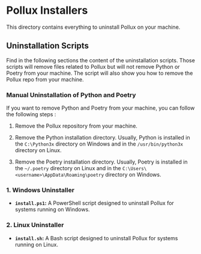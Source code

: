 # Pollux Installers

This directory contains everything to uninstall Pollux on your machine.

## Uninstallation Scripts

Find in the following sections the content of the uninstallation scripts. Those scripts will remove files related to Pollux but will not remove Python or Poetry from your machine. The script will also show you how to remove the Pollux repo from your machine.

### Manual Uninstallation of Python and Poetry

If you want to remove Python and Poetry from your machine, you can follow the following steps :

1. Remove the Pollux repository from your machine.

2. Remove the Python installation directory. Usually, Python is installed in the `C:\Python3x` directory on Windows and in the `/usr/bin/python3x` directory on Linux.

3. Remove the Poetry installation directory. Usually, Poetry is installed in the `~/.poetry` directory on Linux and in the `C:\Users\<username>\AppData\Roaming\poetry` directory on Windows.

### 1. Windows Uninstaller

- **`install.ps1`:** A PowerShell script designed to uninstall Pollux for systems running on Windows.

### 2. Linux Uninstaller

- **`install.sh`:** A Bash script designed to uninstall Pollux for systems running on Linux.
